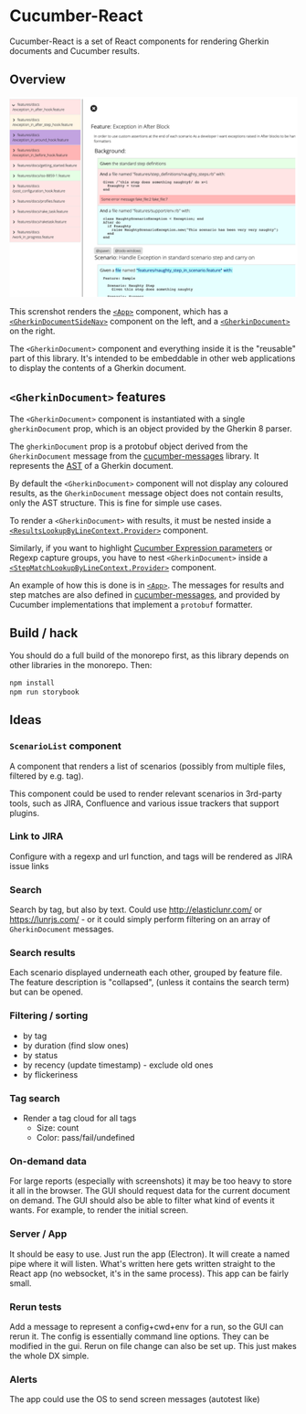 # Cucumber-React

Cucumber-React is a set of React components for rendering Gherkin documents and Cucumber results.

## Overview

![Cucumber-Ruby features](screenshots/cucumber-ruby-features.png)

This screnshot renders the [`<App>`](src/components/app/App.tsx) component, which has a 
[`<GherkinDocumentSideNav>`](src/components/app/GherkinDocumentSideNav.tsx) component on the left,
and a [`<GherkinDocument>`](src/components/gherkin/GherkinDocument.tsx) on the right.

The `<GherkinDocument>` component and everything inside it is the "reusable" part of this library.
It's intended to be embeddable in other web applications to display the contents of a Gherkin document.

## `<GherkinDocument>` features

The `<GherkinDocument>` component is instantiated with a single `gherkinDocument` prop, which is an
object provided by the Gherkin 8 parser. 

The `gherkinDocument` prop is a protobuf object derived
from the `GherkinDocument` message from the [cucumber-messages](../../cucumber-messages/messages.md) library.
It represents the [AST](https://en.wikipedia.org/wiki/Abstract_syntax_tree) of a Gherkin document.

By default the `<GherkinDocument>` component will not display any coloured results, as the `GherkinDocument`
message object does not contain results, only the AST structure. This is fine for simple use cases.

To render a `<GherkinDocument>` with results, it must be nested inside a 
[`<ResultsLookupByLineContext.Provider>`](src/ResultsLookupByLineContext.ts) component.

Similarly, if you want to highlight [Cucumber Expression parameters](https://cucumber.io/docs/cucumber/cucumber-expressions/) 
or Regexp capture groups, you have to nest `<GherkinDocument>` inside a [`<StepMatchLookupByLineContext.Provider>`](src/StepMatchLookupByLineContext.ts)
component.

An example of how this is done is in [`<App>`](src/components/app/App.tsx). The messages for results and step matches are also
defined in [cucumber-messages](../../cucumber-messages/messages.md), and provided by Cucumber implementations that
implement a `protobuf` formatter.

## Build / hack

You should do a full build of the monorepo first, as this library depends on other
libraries in the monorepo. Then:

    npm install
    npm run storybook

## Ideas

### `ScenarioList` component

A component that renders a list of scenarios (possibly from multiple files, filtered by e.g. tag). 

This component could be used to render relevant scenarios in 3rd-party tools, such as 
JIRA, Confluence and various issue trackers that support plugins.

### Link to JIRA

Configure with a regexp and url function, and tags will be rendered as JIRA issue links

### Search

Search by tag, but also by text. Could use http://elasticlunr.com/
or https://lunrjs.com/ - or it could simply perform filtering on an array of `GherkinDocument` messages.

### Search results

Each scenario displayed underneath each other, grouped by feature file. The feature description is "collapsed", 
(unless it contains the search term) but can be opened.

### Filtering / sorting

* by tag
* by duration (find slow ones)
* by status
* by recency (update timestamp) - exclude old ones
* by flickeriness

### Tag search

* Render a tag cloud for all tags
  * Size: count
  * Color: pass/fail/undefined
    
### On-demand data

For large reports (especially with screenshots) it may be too heavy to store it all in the browser.
The GUI should request data for the current document on demand. The GUI should also be able to filter
what kind of events it wants. For example, to render the initial screen.

### Server / App

It should be easy to use. Just run the app (Electron). It will create a named pipe where
it will listen. What's written here gets written straight to the React app (no websocket,
it's in the same process). This app can be fairly small.

### Rerun tests

Add a message to represent a config+cwd+env for a run, so the GUI can rerun it.
The config is essentially command line options. They can be modified in the gui.
Rerun on file change can also be set up. This just makes the whole DX simple.

### Alerts

The app could use the OS to send screen messages (autotest like)

